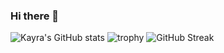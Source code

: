 ### Hi there 👋

![Kayra's GitHub stats](https://github-readme-stats.vercel.app/api?username=divDevelopment) ![trophy](https://github-profile-trophy.vercel.app/?username=divDevelopment)
![GitHub Streak](http://github-readme-streak-stats.herokuapp.com?user=divDevelopment&theme=shades-of-purple&date_format=j%20M%5B%20Y%5D)
